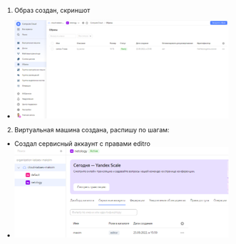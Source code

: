 1. Образ создан, скриншот
 * ![Task1](https://github.com/Atlipoka/devops_netology/blob/main/virtualization/lecture4/Lecture4-Task1.png)
2. Виртуальная машина создана, распишу по шагам:
 * Создал сервисный аккаунт с правами editro
  * ![Task2-1](https://github.com/Atlipoka/devops_netology/blob/main/virtualization/lecture4/Lecture4-Task2-1.png)
